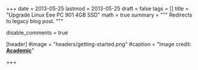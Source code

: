 +++
date = 2013-05-25
lastmod = 2013-05-25
draft = false
tags = []
title = "Upgrade Linux Eee PC 901 4GB SSD"
math = true
summary = """
Redirects to legacy blog post.
"""

disable_comments = true

[header]
#image = "headers/getting-started.png"
#caption = "Image credit: [**Academic**](https://github.com/gcushen/hugo-academic/)"

+++

<html>
  <head>
    <title>Upgrade Linux Eee PC 901 4GB SSD</title>
    <link rel="canonical" href="https://binarymist.wordpress.com/2013/05/25/upgrade-linux-eee-pc-901-4gb-ssd/"/>
    <meta http-equiv="content-type" content="text/html; charset=utf-8"/>
    <meta http-equiv="refresh" content="2; url=https://binarymist.wordpress.com/2013/05/25/upgrade-linux-eee-pc-901-4gb-ssd/"/>
  </head>
</html>
